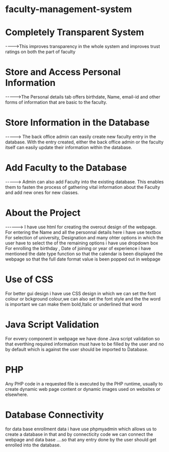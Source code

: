 # faculty-management-system
# Completely Transparent System
---->This improves transparency in the whole system and improves trust ratings on both the part of faculty
# Store and Access Personal Information
----->The Personal details tab offers birthdate, Name, email-id and other forms of information that are basic to the faculty.
# Store Information in the Database
-----> The back office admin can easily create new faculty entry in the database. With the entry created, either the back office admin or the faculty itself can easily update their information within the database.
# Add Faculty to the Database
-----> Admin can also add Faculty into the existing database. This enables them to fasten the process of gathering vital information about the Faculty and add new ones for new classes.
 # About the Project
 ------> I have use html for creating the overout design of the webpage.
 For entering the Name and all the personnal details here  i have use textbox
 For selection of university, Designation and many ohter options in which the user have to select the  of the remaining options
 i have use dropdown box 
 For enrolling the birthday , Date of joining or year of experience i have mentioned the date type function so that the calendar is been displayed the webpage so that the full date format value is been popped out in webpage
  # Use of CSS
  For better gui design i have use CSS design in which we can set the font colour or bckground colour,we can also set the font style and the the word is important we can make them bold,Italic or underlined that word
  # Java Script Validation
  For evvery component in webpage we have done Java script validation so that everthing required information must have to be filled by the user and no by default which is against the user should be imported to Database.
  # PHP
  Any PHP code in a requested file is executed by the PHP runtime, usually to create dynamic web page content or dynamic images used on websites or elsewhere.
  # Database Connectivity 
  for data base enrollment data i have use phpmyadmin which allows us to create a database in that and by connecticity code we can connect the webpage and data base ....so that any entry done by the user should get enrolled into the database.
